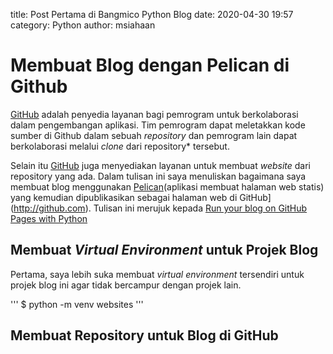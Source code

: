 title: Post Pertama di Bangmico Python Blog
date: 2020-04-30 19:57
category: Python
author: msiahaan

# Membuat Blog dengan Pelican di Github

[GitHub](http://github.com) adalah penyedia layanan bagi pemrogram untuk berkolaborasi dalam pengembangan aplikasi. Tim pemrogram dapat meletakkan kode sumber di Github dalam sebuah *repository* dan pemrogram lain dapat berkolaborasi melalui *clone* dari repository* tersebut.

Selain itu [GitHub](http://github.com) juga menyediakan layanan untuk membuat *website* dari repository yang ada. Dalam tulisan ini saya menuliskan bagaimana saya membuat blog menggunakan [Pelican](http://getpelican.com)(aplikasi membuat halaman web statis) yang kemudian dipublikasikan sebagai halaman web di GitHub](http://github.com). Tulisan ini merujuk kepada [Run your blog on GitHub Pages with Python](https://opensource.com/article/19/5/run-your-blog-github-pages-python)

## Membuat  *Virtual Environment* untuk Projek Blog

Pertama, saya lebih suka membuat *virtual environment* tersendiri untuk projek blog ini agar tidak bercampur dengan projek lain.

'''
$ python -m venv websites
'''

## Membuat Repository untuk Blog di GitHub